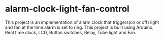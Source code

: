 # alarm-clock-light-fan-control
This project is an implementation of alarm clock that triggers(on or off) light and fan at the time alarm is set to ring. This project is built using Arduino, Real time clock, LCD, Button switches, Relay, Tube light and Fan.
